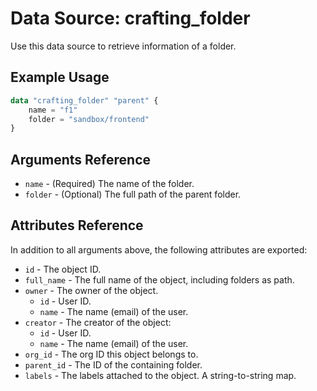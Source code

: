 # Data Source: crafting_folder

Use this data source to retrieve information of a folder.

## Example Usage

``` terraform
data "crafting_folder" "parent" {
    name = "f1"
    folder = "sandbox/frontend"
}
```

## Arguments Reference

* `name` - (Required) The name of the folder.
* `folder` - (Optional) The full path of the parent folder.

## Attributes Reference

In addition to all arguments above, the following attributes are exported:

* `id` - The object ID.
* `full_name` - The full name of the object, including folders as path.
* `owner` - The owner of the object.
    * `id` - User ID.
    * `name` - The name (email) of the user.
* `creator` - The creator of the object:
    * `id` - User ID.
    * `name` - The name (email) of the user.
* `org_id` - The org ID this object belongs to.
* `parent_id` - The ID of the containing folder.
* `labels` - The labels attached to the object. A string-to-string map.
